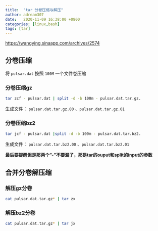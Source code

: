 ```yaml
---
title:  "tar 分卷压缩与解压"
author: adream307
date:   2020-11-09 16:38:00 +0800
categories: [linux,bash]
tags: [tar]
---
```

<https://wangying.sinaapp.com/archives/2574>

## 分卷压缩
将 `pulsar.dat` 按照 `100M` 一个文件卷压缩 

### 分卷压缩gz
```bash
tar zcf - pulsar.dat | split -d -b 100m - pulsar.dat.tar.gz.
```
生成文件： `pulsar.dat.tar.gz.00` 、`pulsar.dat.tar.gz.01`

### 分卷压缩bz2
```bash
tar jcf - pulsar.dat |split -d -b 100m - pulsar.dat.tar.bz2.
```
生成文件： `pulsar.dat.tar.bz2.00` 、`pulsar.dat.tar.bz2.01`


**最后要提醒但是那两个”-”不要漏了，那是tar的ouput和split的input的参数**

## 合并分卷解压缩
### 解压gz分卷
```bash
cat pulsar.dat.tar.gz* | tar zx
```

### 解压bz2分卷
```bash
cat pulsar.dat.tar.gz* | tar jx
```